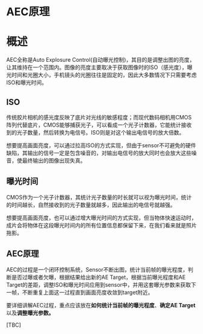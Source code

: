 # AEC原理

# 概述

AEC全称是Auto Explosure Control(自动曝光控制)，其目的是调整出图的亮度，让其维持在一个范围内。图像的亮度主要取决于获取图像时的ISO（感光度），曝光时间和光圈大小，手机镜头的光圈往往是固定的，因此大多数情况下只需要考虑ISO和曝光时间。

## ISO

传统胶片相机的感光度反映了底片对光线的敏感程度；而现代数码相机用CMOS阵列代替底片，CMOS能够捕获光子，可以看成一个光子计数器，它能统计接收到的光子数量，然后转换为电信号。ISO则是对这个输出电信号的放大倍数。

想要提高画面亮度，可以通过拉高ISO的方式实现，但由于sensor不可避免的硬件缺陷，其输出的信号一定是包含噪音的，对输出电信号的放大同时也会放大这些噪音，使最终输出的图像出现失真。

## 曝光时间

CMOS作为一个光子计数器，其统计光子数量的时长就可以视为曝光时间，统计的时间越长，自然接收到的光子数量就越多，因此输出的电信号就越强。

想要提高画面亮度，也可以通过增大曝光时间的方式实现，但当物体快速运动时，成片会将物体在这段曝光时间内的所有位置信息都保留下来，在我们看来就是照片拖影。

## AEC原理

AEC的过程是一个闭环控制系统，Sensor不断出图，统计当前帧的曝光程度，判断是否过曝或者欠曝，根据结果给出新的AE Target，根据当前曝光程度和AE Target的差距，调整ISO和曝光时间应用到sensor中，并用这套曝光参数来获取下一帧，不断重复上面这一过程直到画面亮度收敛到target附近。

要详细讲解AEC过程，重点应该放在**如何统计当前帧的曝光程度**、**确定AE Target**以及**调整曝光参数。**

[TBC]